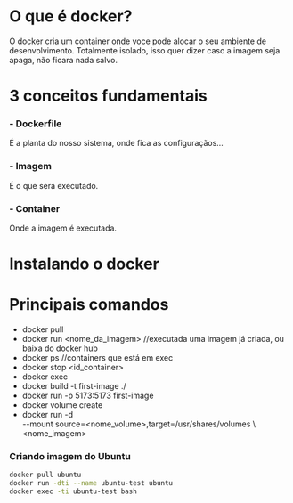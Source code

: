 # O que é docker?

O docker cria um container onde voce pode alocar o seu ambiente de desenvolvimento.
Totalmente isolado, isso quer dizer caso a imagem seja apaga, não ficara nada salvo.

# 3 conceitos fundamentais

### - Dockerfile

É a planta do nosso sistema, onde fica as configuraçãos...

### - Imagem

É o que será executado.

### - Container

Onde a imagem é executada.

# Instalando o docker

# Principais comandos

-   docker pull <image>
-   docker run <nome_da_imagem> //executada uma imagem já criada, ou baixa do docker hub
-   docker ps //containers que está em exec
-   docker stop <id_container>
-   docker exec <image> <cmd>
-   docker build -t first-image ./
-   docker run -p 5173:5173 first-image
-   docker volume create <nome>
-   docker run -d \
    --mount source=<nome_volume>,target=/usr/shares/volumes \ <nome_imagem>

### Criando imagem do Ubuntu

```bash
docker pull ubuntu
docker run -dti --name ubuntu-test ubuntu
docker exec -ti ubuntu-test bash
```
